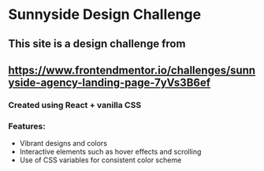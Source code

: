 # Sunnyside Design Challenge

## This site is a design challenge from
## https://www.frontendmentor.io/challenges/sunnyside-agency-landing-page-7yVs3B6ef

### Created using React + vanilla CSS

### Features:
- Vibrant designs and colors
- Interactive elements such as hover effects and scrolling
- Use of CSS variables for consistent color scheme

